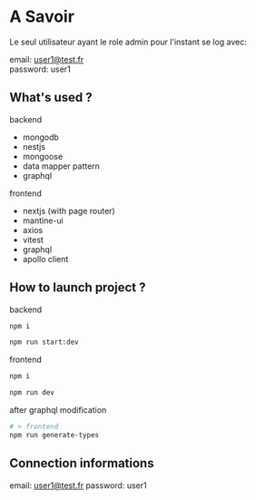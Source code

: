 # A Savoir

Le seul utilisateur ayant le role admin pour l'instant se log avec:

email: user1@test.fr  
password: user1  

## What's used ?

backend

- mongodb
- nestjs
- mongoose
- data mapper pattern
- graphql

frontend

- nextjs (with page router)
- mantine-ui
- axios
- vitest
- graphql
- apollo client

## How to launch project ?

backend

```bash
npm i

npm run start:dev
```

frontend

```bash
npm i

npm run dev
```

after graphql modification

```bash
# > frontend
npm run generate-types
```

## Connection informations

email: user1@test.fr
password: user1
